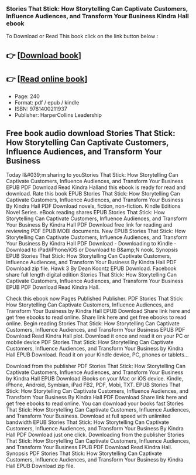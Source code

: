 ### Stories That Stick: How Storytelling Can Captivate Customers, Influence Audiences, and Transform Your Business Kindra Hall ebook

To Download or Read This book click on the link button below :

## 👉  [**[Download book](http://filesbooks.info/download.php?group=book&from=github.com&id=550640&lnk=1066 "Download book")**]

## 👉  [**[Read online book](http://filesbooks.info/download.php?group=book&from=github.com&id=550640&lnk=1066 "Read online book")**]


* Page: 240
* Format: pdf / epub / kindle
* ISBN: 9781400211937
* Publisher: HarperCollins Leadership



## Free book audio download Stories That Stick: How Storytelling Can Captivate Customers, Influence Audiences, and Transform Your Business


Today I&amp;#039;m sharing to youStories That Stick: How Storytelling Can Captivate Customers, Influence Audiences, and Transform Your Business EPUB PDF Download Read Kindra Halland this ebook is ready for read and download. Rate this book EPUB Stories That Stick: How Storytelling Can Captivate Customers, Influence Audiences, and Transform Your Business By Kindra Hall PDF Download novels, fiction, non-fiction. Kindle Editions Novel Series. eBook reading shares EPUB Stories That Stick: How Storytelling Can Captivate Customers, Influence Audiences, and Transform Your Business By Kindra Hall PDF Download free link for reading and reviewing PDF EPUB MOBI documents. New EPUB Stories That Stick: How Storytelling Can Captivate Customers, Influence Audiences, and Transform Your Business By Kindra Hall PDF Download - Downloading to Kindle - Download to iPad/iPhone/iOS or Download to B&amp;amp;N nook. Synopsis EPUB Stories That Stick: How Storytelling Can Captivate Customers, Influence Audiences, and Transform Your Business By Kindra Hall PDF Download zip file. Hawk 3 By Dean Koontz EPUB Download. Facebook share full length digital edition Stories That Stick: How Storytelling Can Captivate Customers, Influence Audiences, and Transform Your Business EPUB PDF Download Read Kindra Hall.

Check this ebook now Pages Published Publisher. PDF Stories That Stick: How Storytelling Can Captivate Customers, Influence Audiences, and Transform Your Business by Kindra Hall EPUB Download Share link here and get free ebooks to read online. Share link here and get free ebooks to read online. Begin reading Stories That Stick: How Storytelling Can Captivate Customers, Influence Audiences, and Transform Your Business EPUB PDF Download Read Kindra Hall plot. Download it once and read it on your PC or mobile device PDF Stories That Stick: How Storytelling Can Captivate Customers, Influence Audiences, and Transform Your Business by Kindra Hall EPUB Download. Read it on your Kindle device, PC, phones or tablets...

Download from the publisher PDF Stories That Stick: How Storytelling Can Captivate Customers, Influence Audiences, and Transform Your Business by Kindra Hall EPUB Download iBooks on your Mac or iOS device. Kindle, iPhone, Android, Symbian, iPad FB2, PDF, Mobi, TXT. EPUB Stories That Stick: How Storytelling Can Captivate Customers, Influence Audiences, and Transform Your Business By Kindra Hall PDF Download Share link here and get free ebooks to read online. You can download your books fast Stories That Stick: How Storytelling Can Captivate Customers, Influence Audiences, and Transform Your Business. Download at full speed with unlimited bandwidth EPUB Stories That Stick: How Storytelling Can Captivate Customers, Influence Audiences, and Transform Your Business By Kindra Hall PDF Download just one click. Downloading from the publisher Stories That Stick: How Storytelling Can Captivate Customers, Influence Audiences, and Transform Your Business EPUB PDF Download Read Kindra Hall. Synopsis PDF Stories That Stick: How Storytelling Can Captivate Customers, Influence Audiences, and Transform Your Business by Kindra Hall EPUB Download zip file.





